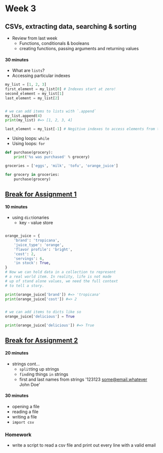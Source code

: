 # Week 3

## CSVs, extracting data, searching & sorting


* Review from last week
    * Functions, conditionals & booleans
    * creating functions, passing arguments and returning values


#### 30 minutes

* What are `lists`?
* Accessing particular indexes

```python
my_list = [1, 2, 3]
first_element = my_list[0] # Indexes start at zero!
second_element = my_list[1]
last_element = my_list[2]


# we can add items to lists with `.append`
my_list.append(4) 
print(my_list) #=> [1, 2, 3, 4]

last_element = my_list[-1] # Negitive indexes to access elements from the right side of the list
```

* Using loops: `while`
* Using loops: `for`

```python
def purchase(grocery):
    print('%s was purchased' % grocery)

groceries = ['eggs', 'milk', 'tofu', 'orange_juice']

for grocery in groceries:
    purchase(grocery)

```	

## [Break for Assignment 1](exercises/week2/assignment_3_1.md)

#### 10 minutes

* using `dict`ionaries 
	* key - value store


```python

orange_juice = {
    'brand': 'tropicana',
    'juice_type': 'orange',
    'flavor profile': 'bright',
    'cost': 2,
    'servings': 6,
    'in stock': True,
} 
# Now we can hold data in a collection to represent
# a real world item. In reality, life is not made
# up of stand alone values, we need the full context
# to tell a story.

print(orange_juice['brand']) #=> 'tropicana'
print(orange_juice['cost']) #=> 2


# we can add items to dicts like so
orange_juice['delicious'] = True

print(orange_juice['delicious']) #=> True
```

## [Break for Assignment 2](exercises/week2/assignment_3_1.md)

#### 20 minutes 

* strings cont...
	* `split`ting up strings
	* `find`ing things `in` strings
	* first and last names from strings '123123 some@email.whatever John Doe'


#### 30 minutes

* opening a file
* reading a file
* writing a file
* `import csv`


### Homework 

* write a script to read a csv file and print out every line with a valid email

